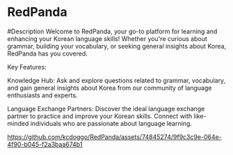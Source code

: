 # RedPanda
<p align="center">

#Description 
Welcome to RedPanda, your go-to platform for learning and enhancing your Korean language skills! Whether you're curious about grammar, building your vocabulary, or seeking general insights about Korea, RedPanda has you covered.

Key Features:

Knowledge Hub: Ask and explore questions related to grammar, vocabulary, and gain general insights about Korea from our community of language enthusiasts and experts.

Language Exchange Partners: Discover the ideal language exchange partner to practice and improve your Korean skills. Connect with like-minded individuals who are passionate about language learning.

https://github.com/kcdoggo/RedPanda/assets/74845274/9f9c3c9e-064e-4f90-b045-f2a3baa674b1



</p>


